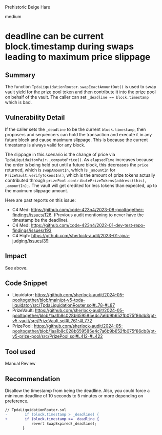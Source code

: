 Prehistoric Beige Hare

medium

# deadline can be current block.timestamp during swaps leading to maximum price slippage

## Summary
The function `TpdaLiquidationRouter.swapExactAmountOut()` is used to swap vault yield for the prize pool token and then contribute it into the prize pool on behalf of the vault. The caller can set `_deadline == block.timestamp` which is bad.

## Vulnerability Detail
If the caller sets the `_deadline` to be the current `block.timestamp`, then proposers and sequencers can hold the transaction and execute it in any future block and cause maximum slippage. This is because the current timestamp is always valid for any block.

The slippage in this scenario is the change of price via `TpdaLiquidaitonPair._computePrice()`. As `elapsedTime` increases because the order is being held out until a future block, this decreases the `price` returned, which is `swapAmountIn`, which is `_amountIn` for `PrizeVault.verifyTokensIn()`, which is the amount of prize tokens actually contributed through `prizePool.contributePrizeTokens(address(this), _amountIn);`. The vault will get credited for less tokens than expected, up to the maximum slippage amount.

Here are past reports on this issue:
* C4 Med: https://github.com/code-423n4/2023-08-pooltogether-findings/issues/126. (Previous audit mentioning to never have the timestamp be the deadline).
* C4 Med: https://github.com/code-423n4/2022-01-dev-test-repo-findings/issues/193
* C4 High: https://github.com/sherlock-audit/2023-01-ajna-judging/issues/39

## Impact
See above.

## Code Snippet
* Liquidator: https://github.com/sherlock-audit/2024-05-pooltogether/blob/main/pt-v5-tpda-liquidator/src/TpdaLiquidationRouter.sol#L78-#L87
* PrizeVault: https://github.com/sherlock-audit/2024-05-pooltogether/blob/1aa1b8c028b659585e4c7a6b9b652fb075f86db3/pt-v5-vault/src/PrizeVault.sol#L761-#L772
* PrizePool: https://github.com/sherlock-audit/2024-05-pooltogether/blob/1aa1b8c028b659585e4c7a6b9b652fb075f86db3/pt-v5-prize-pool/src/PrizePool.sol#L412-#L422

## Tool used
Manual Review

## Recommendation

Disallow the timestamp from being the deadline. Also, you could force a minimum deadline of 10 seconds to 5 minutes or more depending on preference.

```diff
// TpdaLiquidationRouter.sol
-        if (block.timestamp > _deadline) {
+        if (block.timestamp >= _deadline {
            revert SwapExpired(_deadline);
        }
```
